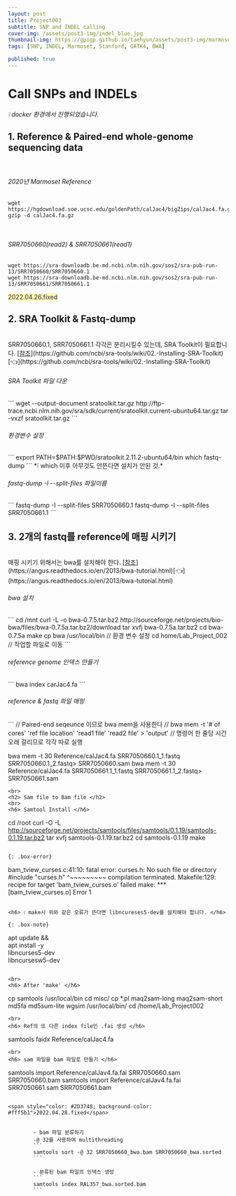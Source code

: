 ```yaml
---
layout: post
title: Project003
subtitle: SNP and INDEL calling
cover-img: /assets/post3-img/indel_blue.jpg
thumbnail-img: https://gpigp.github.io/taehyun/assets/post3-img/marmoset.jpg
tags: [SNP, INDEL, Marmoset, Stanford, GATK4, BWA]

published: true
---
```


Call SNPs and INDELs
============================

*❕ docker 환경에서 진행되었습니다.*

<h2> 1. Reference & Paired-end whole-genome sequencing data </h2>
<br>
<h6> 2020년 Marmoset Reference </h6>
   
```
wget https://hgdownload.soe.ucsc.edu/goldenPath/calJac4/bigZips/calJac4.fa.gz
gzip -d calJac4.fa.gz
```    
<br>
<h6> SRR7050660(read2) & SRR7050661(read1)</h6>
   
```
wget https://sra-downloadb.be-md.ncbi.nlm.nih.gov/sos2/sra-pub-run-13/SRR7050660/SRR7050660.1
wget https://sra-downloadb.be-md.ncbi.nlm.nih.gov/sos2/sra-pub-run-13/SRR7050661/SRR7050661.1
```   
<span style="color: #2D3748; background-color: #fff5b1">2022.04.26.fixed</span>
<br>

<h2> 2. SRA Toolkit & Fastq-dump </h2>
<br>
SRR7050660.1, SRR7050661.1 각각은 분리시킬수 있는데, SRA Toolkit이 필요합니다.   
[<u>참조</u>](https://github.com/ncbi/sra-tools/wiki/02.-Installing-SRA-Toolkit)[👈](https://github.com/ncbi/sra-tools/wiki/02.-Installing-SRA-Toolkit) 
<br>
<h6> SRA Toolkit 파일 다운 </h6>
```
wget --output-document sratoolkit.tar.gz http://ftp-trace.ncbi.nlm.nih.gov/sra/sdk/current/sratoolkit.current-ubuntu64.tar.gz
tar -vxzf sratoolkit.tar.gz
```    
<br>
<h6> 환경변수 설정 </h6>
```
export PATH=$PATH:$PWD/sratoolkit.2.11.2-ubuntu64/bin
which fastq-dump
```
*❕ which 이후 아무것도 안뜬다면 설치가 안된 것.*
<br>
<h6> fastq-dump -I --split-files 파일이름 </h6>
```
fastq-dump -I --split-files SRR7050660.1
fastq-dump -I --split-files SRR7050661.1
```
<br>
<h2> 3. 2개의 fastq를 reference에 매핑 시키기 </h2>
<br>
매핑 시키기 위해서는 bwa를 설치해야 한다.   
[<u>참조</u>](https://angus.readthedocs.io/en/2013/bwa-tutorial.html)[👈](https://angus.readthedocs.io/en/2013/bwa-tutorial.html)   
<h6> bwa 설치 </h6>   
```
cd /mnt
curl -L -o bwa-0.7.5.tar.bz2 http://sourceforge.net/projects/bio-bwa/files/bwa-0.7.5a.tar.bz2/download
tar xvfj bwa-0.7.5a.tar.bz2
cd bwa-0.7.5a
make
cp bwa /usr/local/bin                // 환경 변수 설정
cd home/Lab_Project_002              // 작업할 파일로 이동
```
<br>
<h6> reference genome 인덱스 만들기 </h6>   
```
bwa index carJac4.fa
```
<br>
<h6> reference & fastq 파일 매핑 </h6>
```
// Paired-end seqeunce 이므로 bwa mem을 사용한다
// bwa mem -t '# of cores' 'ref file location' 'read1 file' 'read2 file' > 'output'
// 명령어 한 줄당 시간 오래 걸리므로 각각 따로 실행

bwa mem -t 30 Reference/calJac4.fa SRR7050660.1_1.fastq SRR7050660.1_2.fastq> SRR7050660.sam
bwa mem -t 30 Reference/calJac4.fa SRR7050661.1_1.fastq SRR7050661.1_2.fastq> SRR7050661.sam
```
<br>
<h2> Sam file to Bam file </h2>
<br>
<h6> Samtool Install </h6>
```
cd /root
curl -O -L http://sourceforge.net/projects/samtools/files/samtools/0.1.19/samtools-0.1.19.tar.bz2
tar xvfj samtools-0.1.19.tar.bz2
cd samtools-0.1.19
make
```   

{: .box-error}
```
bam_tview_curses.c:41:10: fatal error: curses.h: No such file or directory
#include "curses.h"
         ^~~~~~~~~~
compilation terminated.
Makefile:129: recipe for target 'bam_tview_curses.o' failed
make: *** [bam_tview_curses.o] Error 1 
```

<h6> ❕ make시 위와 같은 오류가 뜬다면 libncureses5-dev를 설치해야 합니다. </h6>

{: .box-note}
```
apt update && \
apt install -y \
libncurses5-dev \
libncursesw5-dev
```

<br>
<h6> After 'make' </h6>
```
cp samtools /usr/local/bin
cd misc/
cp *.pl maq2sam-long maq2sam-short md5fa md5sum-lite wgsim /usr/local/bin/
cd /home/Lab_Project002
```
<br>
<h6> Ref의 또 다른 index file인 .fai 생성 </h6>
```
samtools faidx Reference/calJac4.fa
```
<br>
<h6> sam 파일을 bam 파일로 만들기 </h6>
```
samtools import Reference/calJav4.fa.fai SRR7050660.sam SRR7050660.bam
samtools import Reference/calJav4.fa.fai SRR7050661.sam SRR7050661.bam
```

<span style="color: #2D3748; background-color: #fff5b1">2022.04.28.fixed</span>

        
        - bam 파일 분류하기    
        -@ 32를 사용하여 multithreading
        ```
        samtools sort -@ 32 SRR7050660_bwa.bam SRR7050660_bwa.sorted
        ```
        
        - 분류된 bam 파일의 인덱스 생성
        ```
        samtools index RAL357_bwa.sorted.bam
        ```

